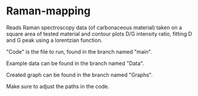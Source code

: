 # Raman-mapping
Reads Raman spectroscopy data (of carbonaceous material) taken on a square area of tested material and contour plots D/G intensity ratio, fitting D and G peak using a lorentzian function.

"Code" is the file to run, found in the branch named "main".

Example data can be found in the branch named "Data".

Created graph can be found in the branch named "Graphs".

Make sure to adjust the paths in the code.

